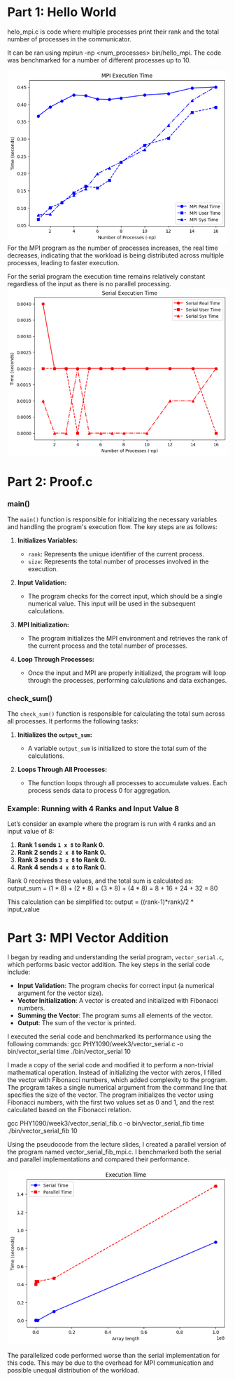# Part 1: Hello World
helo_mpi.c is code where multiple processes print their rank and the total number of processes in the communicator.

It can be ran using mpirun -np <num_processes> bin/hello_mpi. The code was benchmarked for a number of different processes up to 10.

![MPI Program Benchmark](https://github.com/cameronDCU/HPQC/blob/main/week3/mpi.png)
For the MPI program as the number of processes increases, the real time decreases, indicating that the workload is being distributed across multiple processes, leading to faster execution.

For the serial program the execution time remains relatively constant regardless of the input as there is no parallel processing.
![Serial Program Benchmark](https://github.com/cameronDCU/HPQC/blob/main/week3/serial.png)

# Part 2: Proof.c

### main()

The `main()` function is responsible for initializing the necessary variables and handling the program's execution flow. The key steps are as follows:

1. **Initializes Variables:**
   - `rank`: Represents the unique identifier of the current process.
   - `size`: Represents the total number of processes involved in the execution.

2. **Input Validation:**
   - The program checks for the correct input, which should be a single numerical value. This input will be used in the subsequent calculations.

3. **MPI Initialization:**
   - The program initializes the MPI environment and retrieves the rank of the current process and the total number of processes.

4. **Loop Through Processes:**
   - Once the input and MPI are properly initialized, the program will loop through the processes, performing calculations and data exchanges.

### check_sum()

The `check_sum()` function is responsible for calculating the total sum across all processes. It performs the following tasks:

1. **Initializes the `output_sum`:**
   - A variable `output_sum` is initialized to store the total sum of the calculations.

2. **Loops Through All Processes:**
   - The function loops through all processes to accumulate values. Each process sends data to process 0 for aggregation.

### Example: Running with 4 Ranks and Input Value 8

Let’s consider an example where the program is run with 4 ranks and an input value of 8:

1. **Rank 1 sends `1 x 8` to Rank 0.**
2. **Rank 2 sends `2 x 8` to Rank 0.**
3. **Rank 3 sends `3 x 8` to Rank 0.**
4. **Rank 4 sends `4 x 8` to Rank 0.**

Rank 0 receives these values, and the total sum is calculated as:
output_sum = (1 * 8) + (2 * 8) + (3 * 8) + (4 * 8) = 8 + 16 + 24 + 32 = 80

This calculation can be simplified to:
output = ((rank-1)*rank)/2 * input_value

# Part 3: MPI Vector Addition

I began by reading and understanding the serial program, `vector_serial.c`, which performs basic vector addition. The key steps in the serial code include:
- **Input Validation**: The program checks for correct input (a numerical argument for the vector size).
- **Vector Initialization**: A vector is created and initialized with Fibonacci numbers.
- **Summing the Vector**: The program sums all elements of the vector.
- **Output**: The sum of the vector is printed.

I executed the serial code and benchmarked its performance using the following commands:
gcc PHY1090/week3/vector_serial.c -o bin/vector_serial
time ./bin/vector_serial 10

I made a copy of the serial code and modified it to perform a non-trivial mathematical operation. Instead of initializing the vector with zeros, I filled the vector with Fibonacci numbers, which added complexity to the program. The program takes a single numerical argument from the command line that specifies the size of the vector. The program initializes the vector using Fibonacci numbers, with the first two values set as 0 and 1, and the rest calculated based on the Fibonacci relation.

gcc PHY1090/week3/vector_serial_fib.c -o bin/vector_serial_fib
time ./bin/vector_serial_fib 10

Using the pseudocode from the lecture slides, I created a parallel version of the program named vector_serial_fib_mpi.c. I benchmarked both the serial and parallel implementations and compared their performance.

![Serial vs Parallel Time](https://github.com/cameronDCU/HPQC/blob/main/week3/parallel_serial_fib.png)

The parallelized code performed worse than the serial implementation for this code. This may be due to the overhead for MPI communication and possible unequal distribution of the workload.
